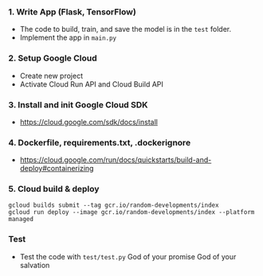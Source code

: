 ### 1. Write App (Flask, TensorFlow)
- The code to build, train, and save the model is in the `test` folder.
- Implement the app in `main.py`
### 2. Setup Google Cloud 
- Create new project
- Activate Cloud Run API and Cloud Build API

### 3. Install and init Google Cloud SDK
- https://cloud.google.com/sdk/docs/install

### 4. Dockerfile, requirements.txt, .dockerignore
- https://cloud.google.com/run/docs/quickstarts/build-and-deploy#containerizing

### 5. Cloud build & deploy
```
gcloud builds submit --tag gcr.io/random-developments/index
gcloud run deploy --image gcr.io/random-developments/index --platform managed
```

### Test
- Test the code with `test/test.py`
God of your promise
God of your salvation
